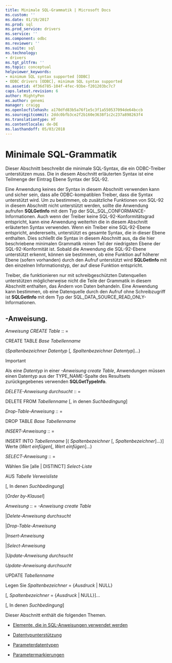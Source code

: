 ```yaml
---
title: Minimale SQL-Grammatik | Microsoft Docs
ms.custom: ''
ms.date: 01/19/2017
ms.prod: sql
ms.prod_service: drivers
ms.service: ''
ms.component: odbc
ms.reviewer: ''
ms.suite: sql
ms.technology:
- drivers
ms.tgt_pltfrm: ''
ms.topic: conceptual
helpviewer_keywords:
- minimum SQL syntax supported [ODBC]
- ODBC drivers [ODBC], minimum SQL syntax supported
ms.assetid: 4f36d785-104f-4fec-93be-f201203bc7c7
caps.latest.revision: 6
author: MightyPen
ms.author: genemi
manager: craigg
ms.openlocfilehash: a170dfd83b5a76f1e5c3f1a550537094de64bccb
ms.sourcegitcommit: 2ddc0bfb3ce2f2b160e3638f1c2c237a898263f4
ms.translationtype: HT
ms.contentlocale: de-DE
ms.lasthandoff: 05/03/2018
---
```

# <a name="sql-minimum-grammar"></a>Minimale SQL-Grammatik
Dieser Abschnitt beschreibt die minimale SQL-Syntax, die ein ODBC-Treiber unterstützen muss. Die in diesem Abschnitt erläuterten Syntax ist eine Teilmenge der Eintrag Ebene Syntax der SQL-92.  
  
 Eine Anwendung keines der Syntax in diesem Abschnitt verwenden kann und sicher sein, dass alle ODBC-kompatiblen Treiber, dass die Syntax unterstützt wird. Um zu bestimmen, ob zusätzliche Funktionen von SQL-92 in diesem Abschnitt nicht unterstützt werden, sollte die Anwendung aufrufen **SQLGetInfo** mit dem Typ der SQL_SQL_CONFORMANCE-Informationen. Auch wenn der Treiber keine SQL-92-Konformitätsgrad entspricht, kann eine Anwendung weiterhin die in diesem Abschnitt erläuterten Syntax verwenden. Wenn ein Treiber eine SQL-92-Ebene entspricht, andererseits, unterstützt es gesamte Syntax, die in dieser Ebene enthalten. Dies schließt die Syntax in diesem Abschnitt aus, da die hier beschriebene minimalen Grammatik reinen Teil der niedrigsten Ebene der SQL-92-Konformität ist. Sobald die Anwendung die SQL-92-Ebene unterstützt erkennt, können sie bestimmen, ob eine Funktion auf höherer Ebene (sofern vorhanden) durch den Aufruf unterstützt wird **SQLGetInfo** mit den einzelnen Informationstyp, der auf diese Funktion entspricht.  
  
 Treiber, die funktionieren nur mit schreibgeschützten Datenquellen unterstützen möglicherweise nicht die Teile der Grammatik in diesem Abschnitt enthalten, das Ändern von Daten behandeln. Eine Anwendung kann bestimmen, ob eine Datenquelle durch den Aufruf ohne Schreibzugriff ist **SQLGetInfo** mit dem Typ der SQL_DATA_SOURCE_READ_ONLY-Informationen.  
  
## <a name="statement"></a>-Anweisung.  
 *Anweisung CREATE Table* :: =  
  
 CREATE TABLE *Base Tabellenname*  
  
 (*Spaltenbezeichner Datentyp* [*, Spaltenbezeichner Datentyp*]...)  
  
> [!IMPORTANT]  
>  Als eine *Datentyp* in einer *-Anweisung create Table*, Anwendungen müssen einen Datentyp aus der TYPE_NAME-Spalte des Resultsets zurückgegebenes verwenden **SQLGetTypeInfo**.  
  
 *DELETE-Anweisung durchsucht* :: =  
  
 DELETE FROM *Tabellenname* [, in denen *Suchbedingung*]  
  
 *Drop-Table-Anweisung* :: =  
  
 DROP TABLE *Base Tabellenname*  
  
 *INSERT-Anweisung* :: =  
  
 INSERT INTO *Tabellenname* [( *Spaltenbezeichner* [, *Spaltenbezeichner*]...)]      Werte (*Wert einfügen*[, *Wert einfügen*]...)  
  
 *SELECT-Anweisung* :: =  
  
 Wählen Sie [alle &#124; DISTINCT] *Select-Liste*  
  
 AUS *Tabelle Verweisliste*  
  
 [, In denen *Suchbedingung*]  
  
 [*Order by-Klausel*]  
  
 *Anweisung* :: = *-Anweisung create Table*  
  
 &#124;*Delete-Anweisung durchsucht*  
  
 &#124;*Drop-Table-Anweisung*  
  
 &#124;*Insert-Anweisung*  
  
 &#124;*Select-Anweisung*  
  
 &#124;*Update-Anweisung durchsucht*  
  
 *Update-Anweisung durchsucht*  
  
 UPDATE *Tabellenname*  
  
 Legen Sie *Spaltenbezeichner* = {*Ausdruck* &#124; NULL}  
  
 [, *Spaltenbezeichner* = {*Ausdruck* &#124; NULL}]...  
  
 [, In denen *Suchbedingung*]  
  
 Dieser Abschnitt enthält die folgenden Themen.  
  
-   [Elemente, die in SQL-­Anweisungen verwendet werden](../../../odbc/reference/appendixes/elements-used-in-sql-statements.md)  
  
-   [Datentypunterstützung](../../../odbc/reference/appendixes/data-type-support.md)  
  
-   [Parameterdatentypen](../../../odbc/reference/appendixes/parameter-data-types.md)  
  
-   [Parametermarkierungen](../../../odbc/reference/appendixes/parameter-markers.md)
